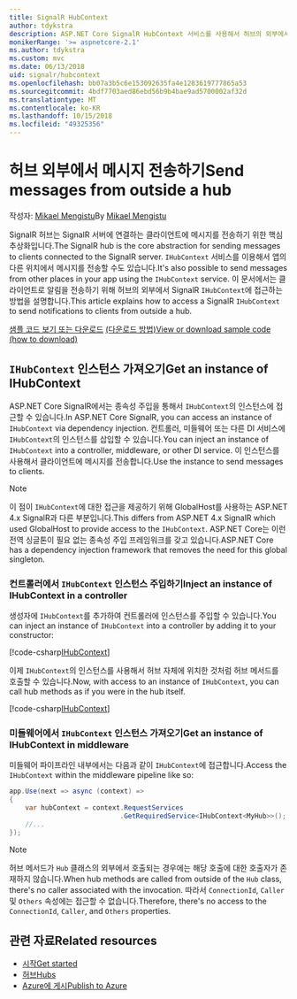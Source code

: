 ```yaml
---
title: SignalR HubContext
author: tdykstra
description: ASP.NET Core SignalR HubContext 서비스를 사용해서 허브의 외부에서 클라이언트에 알림을 전송하는 방법을 알아봅니다.
monikerRange: '>= aspnetcore-2.1'
ms.author: tdykstra
ms.custom: mvc
ms.date: 06/13/2018
uid: signalr/hubcontext
ms.openlocfilehash: bb07a3b5c6e153092635fa4e1283619777865a53
ms.sourcegitcommit: 4bdf7703aed86ebd56b9b4bae9ad5700002af32d
ms.translationtype: MT
ms.contentlocale: ko-KR
ms.lasthandoff: 10/15/2018
ms.locfileid: "49325356"
---
```

# <a name="send-messages-from-outside-a-hub"></a><span data-ttu-id="1f5d9-103">허브 외부에서 메시지 전송하기</span><span class="sxs-lookup"><span data-stu-id="1f5d9-103">Send messages from outside a hub</span></span>

<span data-ttu-id="1f5d9-104">작성자: [Mikael Mengistu](https://twitter.com/MikaelM_12)</span><span class="sxs-lookup"><span data-stu-id="1f5d9-104">By [Mikael Mengistu](https://twitter.com/MikaelM_12)</span></span>

<span data-ttu-id="1f5d9-105">SignalR 허브는 SignalR 서버에 연결하는 클라이언트에 메시지를 전송하기 위한 핵심 추상화입니다.</span><span class="sxs-lookup"><span data-stu-id="1f5d9-105">The SignalR hub is the core abstraction for sending messages to clients connected to the SignalR server.</span></span> <span data-ttu-id="1f5d9-106">`IHubContext` 서비스를 이용해서 앱의 다른 위치에서 메시지를 전송할 수도 있습니다.</span><span class="sxs-lookup"><span data-stu-id="1f5d9-106">It's also possible to send messages from other places in your app using the `IHubContext` service.</span></span> <span data-ttu-id="1f5d9-107">이 문서에서는 클라이언트로 알림을 전송하기 위해 허브의 외부에서 SignalR `IHubContext`에 접근하는 방법을 설명합니다.</span><span class="sxs-lookup"><span data-stu-id="1f5d9-107">This article explains how to access a SignalR `IHubContext` to send notifications to clients from outside a hub.</span></span>

<span data-ttu-id="1f5d9-108">[샘플 코드 보기 또는 다운로드](https://github.com/aspnet/Docs/tree/master/aspnetcore/signalr/hubcontext/sample/) [(다운로드 방법)](xref:tutorials/index#how-to-download-a-sample)</span><span class="sxs-lookup"><span data-stu-id="1f5d9-108">[View or download sample code](https://github.com/aspnet/Docs/tree/master/aspnetcore/signalr/hubcontext/sample/) [(how to download)](xref:tutorials/index#how-to-download-a-sample)</span></span>

## <a name="get-an-instance-of-ihubcontext"></a><span data-ttu-id="1f5d9-109">`IHubContext` 인스턴스 가져오기</span><span class="sxs-lookup"><span data-stu-id="1f5d9-109">Get an instance of IHubContext</span></span>

<span data-ttu-id="1f5d9-110">ASP.NET Core SignalR에서는 종속성 주입을 통해서 `IHubContext`의 인스턴스에 접근할 수 있습니다.</span><span class="sxs-lookup"><span data-stu-id="1f5d9-110">In ASP.NET Core SignalR, you can access an instance of `IHubContext` via dependency injection.</span></span> <span data-ttu-id="1f5d9-111">컨트롤러, 미들웨어 또는 다른 DI 서비스에 `IHubContext`의 인스턴스를 삽입할 수 있습니다.</span><span class="sxs-lookup"><span data-stu-id="1f5d9-111">You can inject an instance of `IHubContext` into a controller, middleware, or other DI service.</span></span> <span data-ttu-id="1f5d9-112">이 인스턴스를 사용해서 클라이언트에 메시지를 전송합니다.</span><span class="sxs-lookup"><span data-stu-id="1f5d9-112">Use the instance to send messages to clients.</span></span>

> [!NOTE]
> <span data-ttu-id="1f5d9-113">이 점이 `IHubContext`에 대한 접근을 제공하기 위해 GlobalHost를 사용하는 ASP.NET 4.x SignalR과 다른 부분입니다.</span><span class="sxs-lookup"><span data-stu-id="1f5d9-113">This differs from ASP.NET 4.x SignalR which used GlobalHost to provide access to the `IHubContext`.</span></span> <span data-ttu-id="1f5d9-114">ASP.NET Core는 이런 전역 싱글톤이 필요 없는 종속성 주입 프레임워크를 갖고 있습니다.</span><span class="sxs-lookup"><span data-stu-id="1f5d9-114">ASP.NET Core has a dependency injection framework that removes the need for this global singleton.</span></span>

### <a name="inject-an-instance-of-ihubcontext-in-a-controller"></a><span data-ttu-id="1f5d9-115">컨트롤러에서 `IHubContext` 인스턴스 주입하기</span><span class="sxs-lookup"><span data-stu-id="1f5d9-115">Inject an instance of IHubContext in a controller</span></span>

<span data-ttu-id="1f5d9-116">생성자에 `IHubContext`를 추가하여 컨트롤러에 인스턴스를 주입할 수 있습니다.</span><span class="sxs-lookup"><span data-stu-id="1f5d9-116">You can inject an instance of `IHubContext` into a controller by adding it to your constructor:</span></span>

[!code-csharp[IHubContext](hubcontext/sample/Controllers/HomeController.cs?range=12-19,57)]

<span data-ttu-id="1f5d9-117">이제 `IHubContext`의 인스턴스를 사용해서 허브 자체에 위치한 것처럼 허브 메서드를 호출할 수 있습니다.</span><span class="sxs-lookup"><span data-stu-id="1f5d9-117">Now, with access to an instance of `IHubContext`, you can call hub methods as if you were in the hub itself.</span></span>

[!code-csharp[IHubContext](hubcontext/sample/Controllers/HomeController.cs?range=21-25)]

### <a name="get-an-instance-of-ihubcontext-in-middleware"></a><span data-ttu-id="1f5d9-118">미들웨어에서 `IHubContext` 인스턴스 가져오기</span><span class="sxs-lookup"><span data-stu-id="1f5d9-118">Get an instance of IHubContext in middleware</span></span>

<span data-ttu-id="1f5d9-119">미들웨어 파이프라인 내부에서는 다음과 같이 `IHubContext`에 접근합니다.</span><span class="sxs-lookup"><span data-stu-id="1f5d9-119">Access the `IHubContext` within the middleware pipeline like so:</span></span>

```csharp
app.Use(next => async (context) =>
{
    var hubContext = context.RequestServices
                            .GetRequiredService<IHubContext<MyHub>>();
    //...
});
```

> [!NOTE]
> <span data-ttu-id="1f5d9-120">허브 메서드가 `Hub` 클래스의 외부에서 호출되는 경우에는 해당 호출에 대한 호출자가 존재하지 않습니다.</span><span class="sxs-lookup"><span data-stu-id="1f5d9-120">When hub methods are called from outside of the `Hub` class, there's no caller associated with the invocation.</span></span> <span data-ttu-id="1f5d9-121">따라서 `ConnectionId`, `Caller` 및 `Others` 속성에는 접근할 수 없습니다.</span><span class="sxs-lookup"><span data-stu-id="1f5d9-121">Therefore, there's no access to the `ConnectionId`, `Caller`, and `Others` properties.</span></span>

## <a name="related-resources"></a><span data-ttu-id="1f5d9-122">관련 자료</span><span class="sxs-lookup"><span data-stu-id="1f5d9-122">Related resources</span></span>

* [<span data-ttu-id="1f5d9-123">시작</span><span class="sxs-lookup"><span data-stu-id="1f5d9-123">Get started</span></span>](xref:tutorials/signalr)
* [<span data-ttu-id="1f5d9-124">허브</span><span class="sxs-lookup"><span data-stu-id="1f5d9-124">Hubs</span></span>](xref:signalr/hubs)
* [<span data-ttu-id="1f5d9-125">Azure에 게시</span><span class="sxs-lookup"><span data-stu-id="1f5d9-125">Publish to Azure</span></span>](xref:signalr/publish-to-azure-web-app)
